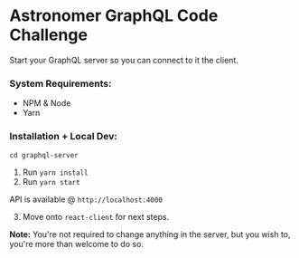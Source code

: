 # Astronomer GraphQL Code Challenge

Start your GraphQL server so you can connect to it the client.

### System Requirements:

- NPM & Node
- Yarn

### Installation + Local Dev:

`cd graphql-server`

1. Run `yarn install`
2. Run `yarn start`

API is available @ `http://localhost:4000`

3. Move onto `react-client` for next steps.

**Note:** You're not required to change anything in the server, but you wish to, you're more than welcome to do so.
